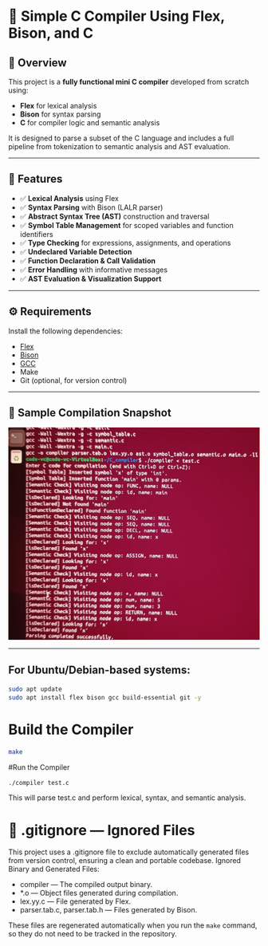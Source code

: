 # 🚀 Simple C Compiler Using Flex, Bison, and C

## 📝 Overview

This project is a **fully functional mini C compiler** developed from scratch using:

- **Flex** for lexical analysis
- **Bison** for syntax parsing
- **C** for compiler logic and semantic analysis

It is designed to parse a subset of the C language and includes a full pipeline from tokenization to semantic analysis and AST evaluation.

---

## 🔧 Features

- ✅ **Lexical Analysis** using Flex
- ✅ **Syntax Parsing** with Bison (LALR parser)
- ✅ **Abstract Syntax Tree (AST)** construction and traversal
- ✅ **Symbol Table Management** for scoped variables and function identifiers
- ✅ **Type Checking** for expressions, assignments, and operations
- ✅ **Undeclared Variable Detection**
- ✅ **Function Declaration & Call Validation**
- ✅ **Error Handling** with informative messages
- ✅ **AST Evaluation & Visualization Support**


---

## ⚙️ Requirements

Install the following dependencies:

- [Flex](https://github.com/westes/flex)
- [Bison](https://www.gnu.org/software/bison/)
- [GCC](https://gcc.gnu.org/)
- Make
- Git (optional, for version control)

---

## 📸 Sample Compilation Snapshot

![Compilation Snapshot](C_compiler%20snap.jpeg)

---

## For Ubuntu/Debian-based systems:
```bash
sudo apt update
sudo apt install flex bison gcc build-essential git -y
```

# Build the Compiler
```bash
make
``` 

#Run the Compiler
```bash
./compiler test.c
```
This will parse test.c and perform lexical, syntax, and semantic analysis.

# 📁 .gitignore — Ignored Files

This project uses a .gitignore file to exclude automatically generated files from version control, ensuring a clean and portable codebase.
Ignored Binary and Generated Files:
- compiler — The compiled output binary.
- *.o — Object files generated during compilation.
- lex.yy.c — File generated by Flex.
- parser.tab.c, parser.tab.h — Files generated by Bison.

These files are regenerated automatically when you run the `make` command, so they do not need to be tracked in the repository.








